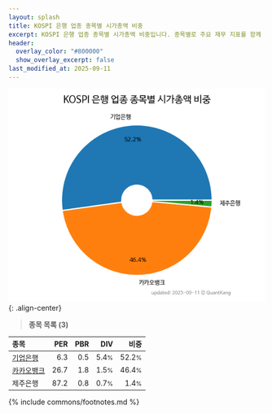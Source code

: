 ```yaml
---
layout: splash
title: KOSPI 은행 업종 종목별 시가총액 비중
excerpt: KOSPI 은행 업종 종목별 시가총액 비중입니다. 종목별로 주요 재무 지표를 함께 표시합니다.
header:
  overlay_color: "#800000"
  show_overlay_excerpt: false
last_modified_at: 2025-09-11
---
```



![KOSPI 은행 업종 종목별 시가총액 비중](/stats/sector/images/kospi_업종_은행_종목.png){: .align-center}


> **종목 목록 (3)**<a id="list"></a>

| **종목** | **PER** | **PBR** | **DIV** | **비중** |
| :------- | ------: | ------: | ------: | -------: |
| [기업은행](/024110/) | 6.3 | 0.5 | 5.4<small>%</small> | 52.2<small>%</small> |
| [카카오뱅크](/323410/) | 26.7 | 1.8 | 1.5<small>%</small> | 46.4<small>%</small> |
| 제주은행 | 87.2 | 0.8 | 0.7<small>%</small> | 1.4<small>%</small> |

{% include commons/footnotes.md %}